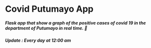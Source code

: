 # Covid Putumayo App 

##### Flask app that show a graph of the positive cases of covid 19 in the department of Putumayo in real time. 🐍

##### Update : Every day at 12:00 am

